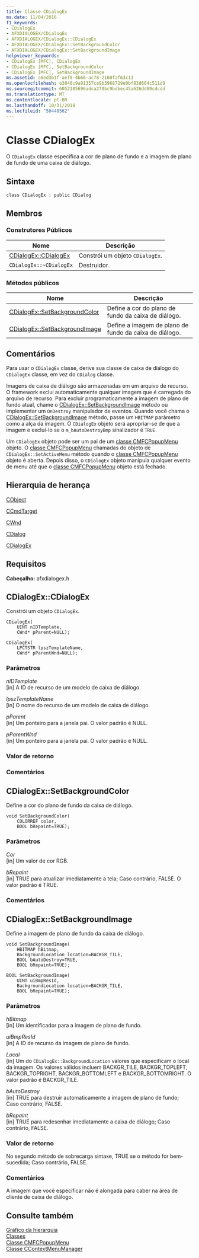 ```yaml
---
title: Classe CDialogEx
ms.date: 11/04/2016
f1_keywords:
- CDialogEx
- AFXDIALOGEX/CDialogEx
- AFXDIALOGEX/CDialogEx::CDialogEx
- AFXDIALOGEX/CDialogEx::SetBackgroundColor
- AFXDIALOGEX/CDialogEx::SetBackgroundImage
helpviewer_keywords:
- CDialogEx [MFC], CDialogEx
- CDialogEx [MFC], SetBackgroundColor
- CDialogEx [MFC], SetBackgroundImage
ms.assetid: a6ed3b1f-aef8-4b66-ac78-2160faf63c13
ms.openlocfilehash: e3040c9a91357ce9b3968729e0bf83d664c511d9
ms.sourcegitcommit: 6052185696adca270bc9bdbec45a626dd89cdcdd
ms.translationtype: MT
ms.contentlocale: pt-BR
ms.lasthandoff: 10/31/2018
ms.locfileid: "50448562"
---
```

# <a name="cdialogex-class"></a>Classe CDialogEx

O `CDialogEx` classe especifica a cor de plano de fundo e a imagem de plano de fundo de uma caixa de diálogo.

## <a name="syntax"></a>Sintaxe

```
class CDialogEx : public CDialog
```

## <a name="members"></a>Membros

### <a name="public-constructors"></a>Construtores Públicos

|Nome|Descrição|
|----------|-----------------|
|[CDialogEx::CDialogEx](#cdialogex)|Constrói um objeto `CDialogEx`.|
|`CDialogEx::~CDialogEx`|Destruidor.|

### <a name="public-methods"></a>Métodos públicos

|Nome|Descrição|
|----------|-----------------|
|[CDialogEx::SetBackgroundColor](#setbackgroundcolor)|Define a cor do plano de fundo da caixa de diálogo.|
|[CDialogEx::SetBackgroundImage](#setbackgroundimage)|Define a imagem de plano de fundo da caixa de diálogo.|

## <a name="remarks"></a>Comentários

Para usar o `CDialogEx` classe, derive sua classe de caixa de diálogo do `CDialogEx` classe, em vez do `CDialog` classe.

Imagens de caixa de diálogo são armazenadas em um arquivo de recurso. O framework exclui automaticamente qualquer imagem que é carregada do arquivo de recurso. Para excluir programaticamente a imagem de plano de fundo atual, chame o [CDialogEx::SetBackgroundImage](#setbackgroundimage) método ou implementar um `OnDestroy` manipulador de eventos. Quando você chama o [CDialogEx::SetBackgroundImage](#setbackgroundimage) método, passe um `HBITMAP` parâmetro como a alça da imagem. O `CDialogEx` objeto será apropriar-se de que a imagem e excluí-lo se o `m_bAutoDestroyBmp` sinalizador é `TRUE`.

Um `CDialogEx` objeto pode ser um pai de um [classe CMFCPopupMenu](../../mfc/reference/cmfcpopupmenu-class.md) objeto. O [classe CMFCPopupMenu](../../mfc/reference/cmfcpopupmenu-class.md) chamadas do objeto de `CDialogEx::SetActiveMenu` método quando o [classe CMFCPopupMenu](../../mfc/reference/cmfcpopupmenu-class.md) objeto é aberta. Depois disso, o `CDialogEx` objeto manipula qualquer evento de menu até que o [classe CMFCPopupMenu](../../mfc/reference/cmfcpopupmenu-class.md) objeto está fechado.

## <a name="inheritance-hierarchy"></a>Hierarquia de herança

[CObject](../../mfc/reference/cobject-class.md)

[CCmdTarget](../../mfc/reference/ccmdtarget-class.md)

[CWnd](../../mfc/reference/cwnd-class.md)

[CDialog](../../mfc/reference/cdialog-class.md)

[CDialogEx](../../mfc/reference/cdialogex-class.md)

## <a name="requirements"></a>Requisitos

**Cabeçalho:** afxdialogex.h

##  <a name="cdialogex"></a>  CDialogEx::CDialogEx

Constrói um objeto `CDialogEx`.

```
CDialogEx(
    UINT nIDTemplate,
    CWnd* pParent=NULL);

CDialogEx(
    LPCTSTR lpszTemplateName,
    CWnd* pParentWnd=NULL);
```

### <a name="parameters"></a>Parâmetros

*nIDTemplate*<br/>
[in] A ID de recurso de um modelo de caixa de diálogo.

*lpszTemplateName*<br/>
[in] O nome do recurso de um modelo de caixa de diálogo.

*pParent*<br/>
[in] Um ponteiro para a janela pai. O valor padrão é NULL.

*pParentWnd*<br/>
[in] Um ponteiro para a janela pai. O valor padrão é NULL.

### <a name="return-value"></a>Valor de retorno

### <a name="remarks"></a>Comentários

##  <a name="setbackgroundcolor"></a>  CDialogEx::SetBackgroundColor

Define a cor do plano de fundo da caixa de diálogo.

```
void SetBackgroundColor(
    COLORREF color,
    BOOL bRepaint=TRUE);
```

### <a name="parameters"></a>Parâmetros

*Cor*<br/>
[in] Um valor de cor RGB.

*bRepaint*<br/>
[in] TRUE para atualizar imediatamente a tela; Caso contrário, FALSE. O valor padrão é TRUE.

### <a name="remarks"></a>Comentários

##  <a name="setbackgroundimage"></a>  CDialogEx::SetBackgroundImage

Define a imagem de plano de fundo da caixa de diálogo.

```
void SetBackgroundImage(
    HBITMAP hBitmap,
    BackgroundLocation location=BACKGR_TILE,
    BOOL bAutoDestroy=TRUE,
    BOOL bRepaint=TRUE);

BOOL SetBackgroundImage(
    UINT uiBmpResId,
    BackgroundLocation location=BACKGR_TILE,
    BOOL bRepaint=TRUE);
```

### <a name="parameters"></a>Parâmetros

*hBitmap*<br/>
[in] Um identificador para a imagem de plano de fundo.

*uiBmpResId*<br/>
[in] A ID de recurso da imagem de plano de fundo.

*Local*<br/>
[in] Um do `CDialogEx::BackgroundLocation` valores que especificam o local da imagem. Os valores válidos incluem BACKGR_TILE, BACKGR_TOPLEFT, BACKGR_TOPRIGHT, BACKGR_BOTTOMLEFT e BACKGR_BOTTOMRIGHT. O valor padrão é BACKGR_TILE.

*bAutoDestroy*<br/>
[in] TRUE para destruir automaticamente a imagem de plano de fundo; Caso contrário, FALSE.

*bRepaint*<br/>
[in] TRUE para redesenhar imediatamente a caixa de diálogo; Caso contrário, FALSE.

### <a name="return-value"></a>Valor de retorno

No segundo método de sobrecarga sintaxe, TRUE se o método for bem-sucedida; Caso contrário, FALSE.

### <a name="remarks"></a>Comentários

A imagem que você especificar não é alongada para caber na área de cliente de caixa de diálogo.

## <a name="see-also"></a>Consulte também

[Gráfico da hierarquia](../../mfc/hierarchy-chart.md)<br/>
[Classes](../../mfc/reference/mfc-classes.md)<br/>
[Classe CMFCPopupMenu](../../mfc/reference/cmfcpopupmenu-class.md)<br/>
[Classe CContextMenuManager](../../mfc/reference/ccontextmenumanager-class.md)
